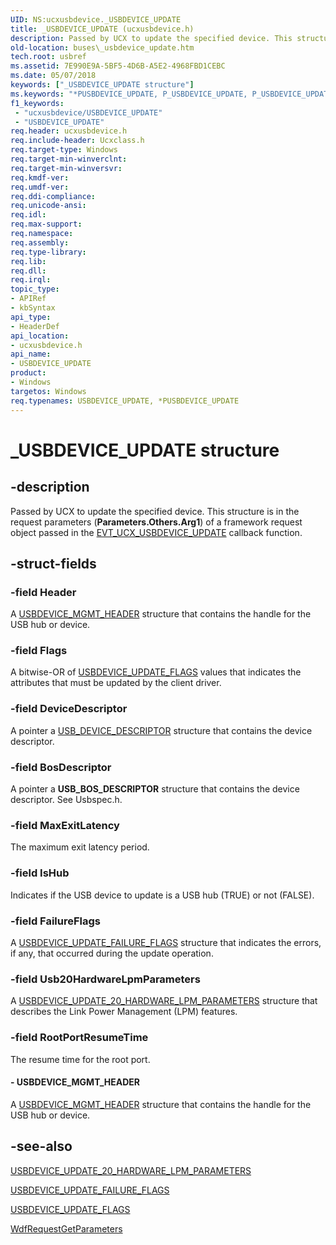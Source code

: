 ```yaml
---
UID: NS:ucxusbdevice._USBDEVICE_UPDATE
title: _USBDEVICE_UPDATE (ucxusbdevice.h)
description: Passed by UCX to update the specified device. This structure is in the request parameters (Parameters.Others.Arg1) of a framework request object passed in the EVT_UCX_USBDEVICE_UPDATE callback function.
old-location: buses\_usbdevice_update.htm
tech.root: usbref
ms.assetid: 7E990E9A-5BF5-4D6B-A5E2-4968FBD1CEBC
ms.date: 05/07/2018
keywords: ["_USBDEVICE_UPDATE structure"]
ms.keywords: "*PUSBDEVICE_UPDATE, P_USBDEVICE_UPDATE, P_USBDEVICE_UPDATE structure pointer [Buses], USBDEVICE_UPDATE, USBDEVICE_UPDATE structure [Buses], _USBDEVICE_UPDATE, buses._usbdevice_update, ucxusbdevice/P_USBDEVICE_UPDATE, ucxusbdevice/_USBDEVICE_UPDATE"
f1_keywords:
 - "ucxusbdevice/USBDEVICE_UPDATE"
 - "USBDEVICE_UPDATE"
req.header: ucxusbdevice.h
req.include-header: Ucxclass.h
req.target-type: Windows
req.target-min-winverclnt: 
req.target-min-winversvr: 
req.kmdf-ver: 
req.umdf-ver: 
req.ddi-compliance: 
req.unicode-ansi: 
req.idl: 
req.max-support: 
req.namespace: 
req.assembly: 
req.type-library: 
req.lib: 
req.dll: 
req.irql: 
topic_type:
- APIRef
- kbSyntax
api_type:
- HeaderDef
api_location:
- ucxusbdevice.h
api_name:
- USBDEVICE_UPDATE
product:
- Windows
targetos: Windows
req.typenames: USBDEVICE_UPDATE, *PUSBDEVICE_UPDATE
---
```


# _USBDEVICE_UPDATE structure


## -description


Passed by UCX to update the specified device. This structure is in the request parameters (<b>Parameters.Others.Arg1</b>) of a framework request object passed in the <a href="https://docs.microsoft.com/windows-hardware/drivers/ddi/ucxusbdevice/nc-ucxusbdevice-evt_ucx_usbdevice_update">EVT_UCX_USBDEVICE_UPDATE</a> callback function.


## -struct-fields




### -field Header

A <a href="https://docs.microsoft.com/windows-hardware/drivers/ddi/ucxusbdevice/ns-ucxusbdevice-_usbdevice_mgmt_header">USBDEVICE_MGMT_HEADER</a> structure that contains  the handle for the USB hub or device.


### -field Flags

A bitwise-OR of <a href="https://docs.microsoft.com/windows-hardware/drivers/ddi/ucxusbdevice/ns-ucxusbdevice-_usbdevice_update_flags">USBDEVICE_UPDATE_FLAGS</a> values that indicates the attributes that must be updated by the client driver.


### -field DeviceDescriptor

A pointer a <a href="https://docs.microsoft.com/windows-hardware/drivers/ddi/usbspec/ns-usbspec-_usb_device_descriptor">USB_DEVICE_DESCRIPTOR</a> structure that contains the device descriptor.


### -field BosDescriptor

A pointer a <b>USB_BOS_DESCRIPTOR</b> structure that contains the device descriptor. See Usbspec.h.


### -field MaxExitLatency

The maximum exit latency period.


### -field IsHub

Indicates if the USB device to update is a USB hub (TRUE) or not (FALSE).


### -field FailureFlags

A <a href="https://docs.microsoft.com/windows-hardware/drivers/ddi/ucxusbdevice/ns-ucxusbdevice-_usbdevice_update_failure_flags">USBDEVICE_UPDATE_FAILURE_FLAGS</a> structure that indicates the errors, if any, that occurred during the update operation. 


### -field Usb20HardwareLpmParameters

A <a href="https://docs.microsoft.com/windows-hardware/drivers/ddi/ucxusbdevice/ns-ucxusbdevice-_usbdevice_update_20_hardware_lpm_parameters">USBDEVICE_UPDATE_20_HARDWARE_LPM_PARAMETERS</a>  structure that describes the Link Power Management (LPM) features.


### -field RootPortResumeTime

The resume time for the root port.


#### - USBDEVICE_MGMT_HEADER

A <a href="https://docs.microsoft.com/windows-hardware/drivers/ddi/ucxusbdevice/ns-ucxusbdevice-_usbdevice_mgmt_header">USBDEVICE_MGMT_HEADER</a> structure that contains  the handle for the USB hub or device.


## -see-also




<a href="https://docs.microsoft.com/windows-hardware/drivers/ddi/ucxusbdevice/ns-ucxusbdevice-_usbdevice_update_20_hardware_lpm_parameters">USBDEVICE_UPDATE_20_HARDWARE_LPM_PARAMETERS</a>



<a href="https://docs.microsoft.com/windows-hardware/drivers/ddi/ucxusbdevice/ns-ucxusbdevice-_usbdevice_update_failure_flags">USBDEVICE_UPDATE_FAILURE_FLAGS</a>



<a href="https://docs.microsoft.com/windows-hardware/drivers/ddi/ucxusbdevice/ns-ucxusbdevice-_usbdevice_update_flags">USBDEVICE_UPDATE_FLAGS</a>



<a href="https://docs.microsoft.com/windows-hardware/drivers/ddi/wdfrequest/nf-wdfrequest-wdfrequestgetparameters">WdfRequestGetParameters</a>
 

 

